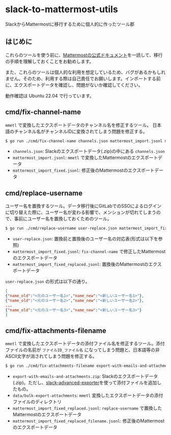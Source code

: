 # slack-to-mattermost-utils
SlackからMattermostに移行するために個人的に作ったツール郡

## はじめに
これらのツールを使う前に、[Mattermostの公式ドキュメント](https://docs.mattermost.com/onboard/migrate-from-slack.html#download-file-attachments-and-email-addresses)を一読して、移行の手順を理解しておくことをお勧めします。

また、これらのツールは個人的な利用を想定しているため、バグがあるかもしれません。そのため、利用する際は自己責任でお願いします。インポートする前に、エクスポートデータを確認し、問題がないか確認してください。

動作確認は Ubuntu 22.04 で行っています。

## cmd/fix-channel-name
`mmetl` で変換したエクスポートデータのチャンネル名を修正するツール。
日本語のチャンネル名がチャンネルIDに変換されてしまう問題を修正する。

```sh
$ go run ./cmd/fix-channel-name channels.json mattermost_import.jsonl mattermost_import_fixed.jsonl
```

- `channels.json`: Slackのエクスポートデータ(.zip)の中にある `channels.json`
- `mattermost_import.jsonl`: `mmetl` で変換したMattermostのエクスポートデータ
- `mattermost_import_fixed.jsonl`: 修正後のMattermostのエクスポートデータ

## cmd/replace-username
ユーザー名を置換するツール。データ移行後にGitLabでのSSOによるログインに切り替えた際に、ユーザー名が変わる影響で、メンションが切れてしまうので、事前にユーザー名を置換しておくためのツール。

```sh
$ go run ./cmd/replace-username user-replace.json mattermost_import_fixed.jsonl mattermost_import_fixed_replaced.jsonl
```

- `user-replace.json`: 置換前と置換後のユーザー名の対応表(形式は以下を参照)
- `mattermost_import_fixed.jsonl`: `fix-channel-name` で修正したMattermostのエクスポートデータ
- `mattermost_import_fixed_replaced.jsonl`: 置換後のMattermostのエクスポートデータ

`user-replace.json` の形式は以下の通り。

```json
[
{"name_old":"<元のユーザー名1>","name_new":"<新しいユーザー名1>"},
{"name_old":"<元のユーザー名2>","name_new":"<新しいユーザー名2>"},
...
{"name_old":"<元のユーザー名3>","name_new":"<新しいユーザー名3>"}
]
```

## cmd/fix-attachments-filename
`mmetl` で変換したエクスポートデータの添付ファイル名を修正するツール。添付ファイルの名前が `ファイルID_ファイル名` になってしまう問題と、日本語等の非ASCII文字が消されてしまう問題を修正する。

```sh
$ go run ./cmd/fix-attachments-filename export-with-emails-and-attachments.zip data/bulk-export-attachments mattermost_import_fixed_replaced.jsonl mattermost_import_fixed_replaced_filename.jsonl
```

- `export-with-emails-and-attachments.zip`: Slackのエクスポートデータ(.zip)。ただし、[slack-advanced-exporter](https://github.com/grundleborg/slack-advanced-exporter/releases/)を使って添付ファイルを追加したもの。
- `data/bulk-export-attachments`: `mmetl` 変換したエクスポートデータの添付ファイルのディレクトリ
- `mattermost_import_fixed_replaced.jsonl`: `replace-username` で置換したMattermostのエクスポートデータ
- `mattermost_import_fixed_replaced_filename.jsonl`: 修正後のMattermostのエクスポートデータ
